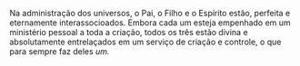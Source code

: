 ﻿Na administração dos universos, o Pai, o Filho e o Espírito estão, perfeita e eternamente interassocioados. Embora cada um esteja empenhado em um ministério pessoal a toda a criação, todos os três estão divina e absolutamente entrelaçados em um serviço de criação e controle, o que para sempre faz deles <I>um.